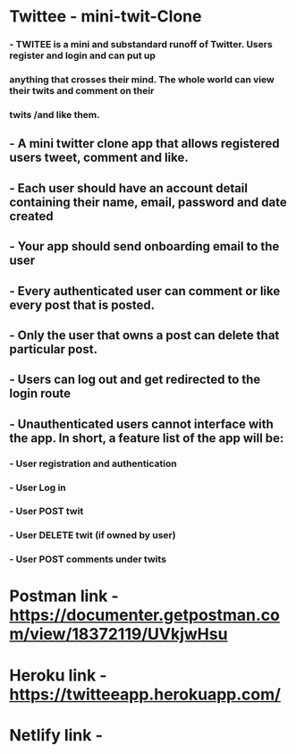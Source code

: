
# Twittee - mini-twit-Clone
### - TWITEE is a mini and substandard runoff of Twitter. Users register and login and can put up
### anything that crosses their mind. The whole world can view their twits and comment on their
### twits /and like them.



## - A mini twitter clone app that allows registered users tweet, comment and like.
## - Each user should have an account detail containing their name, email, password and date created
## - Your app should send onboarding email to the user
## - Every authenticated user can comment or like every post that is posted.
## - Only the user that owns a post can delete that particular post.
## - Users can log out and get redirected to the login route
## - Unauthenticated users cannot interface with the app. In short, a feature list of the app will be:
### - User registration and authentication
### - User Log in
### - User POST twit
### - User DELETE twit (if owned by user)
### - User POST comments under twits

# Postman link - https://documenter.getpostman.com/view/18372119/UVkjwHsu
# Heroku link -  https://twitteeapp.herokuapp.com/
# Netlify link - 
